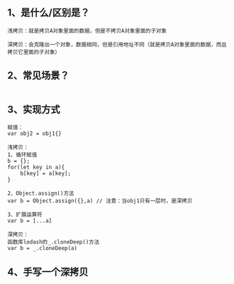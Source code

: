 1、是什么/区别是？
------
```
浅拷贝：就是拷贝A对象里面的数据，但是不拷贝A对象里面的子对象

深拷贝：会克隆出一个对象，数据相同，但是引用地址不同（就是拷贝A对象里面的数据，而且拷贝它里面的子对象）
```
2、常见场景？
------
```

```


3、实现方式
------
```
赋值：
var obj2 = obj1{}

浅拷贝：
1、循环赋值
b = {};               
for(let key in a){
    b[key] = a[key];
} 

2、Object.assign()方法
var b = Object.assign({},a) // 注意：当obj1只有一层时，是深拷贝

3、扩展运算符
var b = [...a]

深拷贝：
函数库lodash的_.cloneDeep()方法
var b = _.cloneDeep(a)
```

4、手写一个深拷贝
-------
```

```